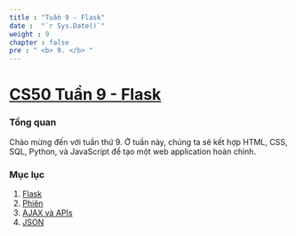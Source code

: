 ```yaml
---
title : "Tuần 9 - Flask"
date :  "`r Sys.Date()`" 
weight : 9 
chapter : false
pre : " <b> 9. </b> "
---
```

# [CS50 Tuần 9 - Flask](https://baobaoupcloud.github.io/cs-w9/vi/)

### Tổng quan
Chào mừng đến với tuần thứ 9. Ở tuần này, chúng ta sẽ kết hợp HTML, CSS, SQL, Python, và JavaScript để tạo một web application hoàn chỉnh.


### Mục lục
 1. [Flask](https://baobaoupcloud.github.io/cs-w9/vi/1-flask/)
 2. [Phiên](https://baobaoupcloud.github.io/cs-w9/vi/2-session/)
 3. [AJAX và APIs](https://baobaoupcloud.github.io/cs-w9/vi/3-ajax-apis/)
 4. [JSON](https://baobaoupcloud.github.io/cs-w9/vi/4-json/)




